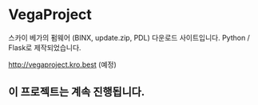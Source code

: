 # VegaProject

스카이 베가의 펌웨어 (BINX, update.zip, PDL) 다운로드 사이트입니다.
Python / Flask로 제작되었습니다.

http://vegaproject.kro.best (예정)

## 이 프로젝트는 계속 진행됩니다.
